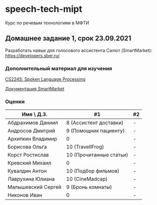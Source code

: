 # speech-tech-mipt

Курс по речевым технологиям в МФТИ

## Домашнее задание 1, срок 23.09.2021

Разработать навык для голосового ассистента Салют (SmartMarket): https://developers.sber.ru/

### Дополнительный материал для изучения 

[CS224S: Spoken Language Processing](http://web.stanford.edu/class/cs224s/)

[Документация SmartMarket](https://developers.sber.ru/docs/)

### Оценки 
Имя \ Д.З. | #1 | #2 | 
--- | --- | --- |
Абдрахимов Даниил | 8 (Ассистент доставки) | - | 
Андросов Дмитрий | 9 (Помощник пациенту) | - |
Архипкин Владимир | 0 | - |
Борисова Ольга | 10 (TravellFrog) | - |
Корст Ростислав  | 10 (Прочитанные статьи) | - |
Кревский Михаил | 0 | - |
Кувалдин Антон | 10 (Подбор фильмов) | - |
Лаврухина Юлиана | 10 (CineMadcap) | - | 
Малышевский Сергей | 9 (Бронь комнаты) | - |
Никонов Иван | 0 | - | 

